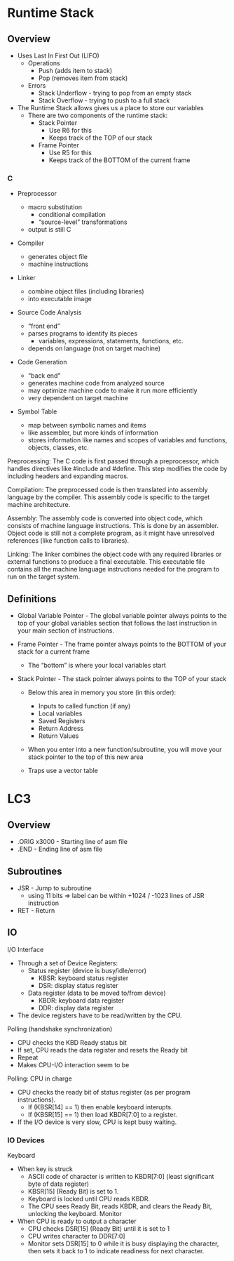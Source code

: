 # Runtime Stack

## Overview

- Uses Last In First Out (LIFO)
    - Operations
        - Push (adds item to stack)
        - Pop (removes item from stack)
    - Errors
        - Stack Underflow - trying to pop from an empty stack
        - Stack Overflow - trying to push to a full stack
- The Runtime Stack allows gives us a place to store our variables
    - There are two components of the runtime stack:
        - Stack Pointer
            - Use R6 for this
            - Keeps track of the TOP of our stack
        - Frame Pointer
            - Use R5 for this
            - Keeps track of the BOTTOM of the current frame

### C

- Preprocessor
    - macro substitution
        - conditional compilation
        - “source-level” transformations
    - output is still C
- Compiler
    - generates object file
    - machine instructions
- Linker
    - combine object files (including libraries)
    - into executable image

- Source Code Analysis
    - “front end”
    - parses programs to identify its pieces
        - variables, expressions, statements, functions, etc.
    - depends on language (not on target machine)
- Code Generation
    - “back end”
    - generates machine code from analyzed source
    - may optimize machine code to make it run more efficiently
    - very dependent on target machine
- Symbol Table
    - map between symbolic names and items
    - like assembler, but more kinds of information
    - stores information like names and scopes of variables and functions, objects, classes, etc.


Preprocessing: The C code is first passed through a preprocessor, which handles directives like #include and #define. This step modifies the code by including headers and expanding macros.

Compilation: The preprocessed code is then translated into assembly language by the compiler. This assembly code is specific to the target machine architecture.

Assembly: The assembly code is converted into object code, which consists of machine language instructions. This is done by an assembler. Object code is still not a complete program, as it might have unresolved references (like function calls to libraries).

Linking: The linker combines the object code with any required libraries or external functions to produce a final executable. This executable file contains all the machine language instructions needed for the program to run on the target system.

## Definitions

- Global Variable Pointer - The global variable pointer always points to the top of your global variables section that follows the last instruction in your main section of instructions.

- Frame Pointer - The frame pointer always points to the BOTTOM of your stack for a current frame
    - The “bottom” is where your local variables start

- Stack Pointer - The stack pointer always points to the TOP of your stack
    - Below this area in memory you store (in this order):
        - Inputs to called function (if any)
        - Local variables
        - Saved Registers
        - Return Address
        - Return Values
    - When you enter into a new function/subroutine, you will move your stack pointer to the top of this new area

    - Traps use a vector table

# LC3

## Overview

- .ORIG x3000 - Starting line of asm file
- .END - Ending line of asm file

## Subroutines

 - JSR - Jump to subroutine
    - using 11 bits => label can be within +1024 / -1023 lines of JSR instruction
 - RET - Return
 
## IO

I/O Interface

- Through a set of Device Registers:
    - Status register (device is busy/idle/error)
        - KBSR: keyboard status register
        - DSR: display status register
    - Data register (data to be moved to/from device)
        - KBDR: keyboard data register
        - DDR: display data register
- The device registers have to be read/written by the CPU.

Polling (handshake synchronization)
- CPU checks the KBD Ready status bit
- If set, CPU reads the data register and resets the Ready bit
- Repeat
- Makes CPU-I/O interaction seem to be 

Polling: CPU in charge
- CPU checks the ready bit of status register (as per program
instructions).
    - If (KBSR[14] == 1) then enable keyboard interupts.
    - If (KBSR[15] == 1) then load KBDR[7:0] to a register.
- If the I/O device is very slow, CPU is kept busy waiting.

### IO Devices

Keyboard
- When key is struck
    - ASCII code of character is written to KBDR[7:0] (least significant byte of data register)
    - KBSR[15] (Ready Bit) is set to 1.
    - Keyboard is locked until CPU reads KBDR.
    - The CPU sees Ready Bit, reads KBDR, and clears the Ready Bit, unlocking the keyboard.
Monitor
- When CPU is ready to output a character
    - CPU checks DSR[15] (Ready Bit) until it is set to 1
    - CPU writes character to DDR[7:0]
    - Monitor sets DSR[15] to 0 while it is busy displaying the character, then sets it back to 1 to indicate readiness for next character.
